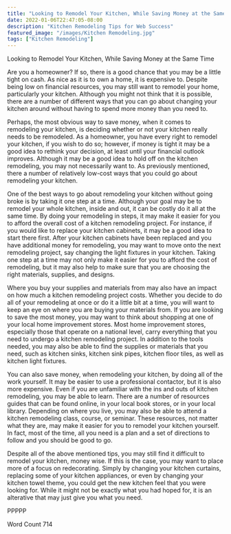```yaml
---
title: "Looking to Remodel Your Kitchen, While Saving Money at the Same Time"
date: 2022-01-06T22:47:05-08:00
description: "Kitchen Remodeling Tips for Web Success"
featured_image: "/images/Kitchen Remodeling.jpg"
tags: ["Kitchen Remodeling"]
---
```


Looking to Remodel Your Kitchen, While Saving Money at the Same Time

Are you a homeowner?  If so, there is a good chance that you may be a little tight on cash.  As nice as it is to own a home, it is expensive to. Despite being low on financial resources, you may still want to remodel your home, particularly your kitchen. Although you might not think that it is possible, there are a number of different ways that you can go about changing your kitchen around without having to spend more money than you need to.  

Perhaps, the most obvious way to save money, when it comes to remodeling your kitchen, is deciding whether or not your kitchen really needs to be remodeled. As a homeowner, you have every right to remodel your kitchen, if you wish to do so; however, if money is tight it may be a good idea to rethink your decision, at least until your financial outlook improves. Although it may be a good idea to hold off on the kitchen remodeling, you may not necessarily want to. As previously mentioned, there a number of relatively low-cost ways that you could go about remodeling your kitchen.

One of the best ways to go about remodeling your kitchen without going broke is by taking it one step at a time. Although your goal may be to remodel your whole kitchen, inside and out, it can be costly do it all at the same time. By doing your remodeling in steps, it may make it easier for you to afford the overall cost of a kitchen remodeling project. For instance, if you would like to replace your kitchen cabinets, it may be a good idea to start there first.  After your kitchen cabinets have been replaced and you have additional money for remodeling, you may want to move onto the next remodeling project, say changing the light fixtures in your kitchen.  Taking one step at a time may not only make it easier for you to afford the cost of remodeling, but it may also help to make sure that you are choosing the right materials, supplies, and designs.

Where you buy your supplies and materials from may also have an impact on how much a kitchen remodeling project costs. Whether you decide to do all of your remodeling at once or do it a little bit at a time, you will want to keep an eye on where you are buying your materials from. If you are looking to save the most money, you may want to think about shopping at one of your local home improvement stores.  Most home improvement stores, especially those that operate on a national level, carry everything that you need to undergo a kitchen remodeling project.  In addition to the tools needed, you may also be able to find the supplies or materials that you need, such as kitchen sinks, kitchen sink pipes, kitchen floor tiles, as well as kitchen light fixtures.

You can also save money, when remodeling your kitchen, by doing all of the work yourself. It may be easier to use a professional contactor, but it is also more expensive.  Even if you are unfamiliar with the ins and outs of kitchen remodeling, you may be able to learn. There are a number of resources guides that can be found online, in your local book stores, or in your local library. Depending on where you live, you may also be able to attend a kitchen remodeling class, course, or seminar.  These resources, not matter what they are, may make it easier for you to remodel your kitchen yourself.  In fact, most of the time, all you need is a plan and a set of directions to follow and you should be good to go.


Despite all of the above mentioned tips, you may still find it difficult to remodel your kitchen, money wise.  If this is the case, you may want to place more of a focus on redecorating. Simply by changing your kitchen curtains, replacing some of your kitchen appliances, or even by changing your kitchen towel theme, you could get the new kitchen feel that you were looking for. While it might not be exactly what you had hoped for, it is an alterative that may just give you what you need.

PPPPP

Word  Count 714

